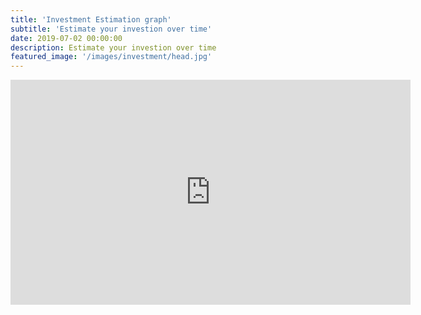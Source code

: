 ```yaml
---
title: 'Investment Estimation graph'
subtitle: 'Estimate your investion over time'
date: 2019-07-02 00:00:00
description: Estimate your investion over time
featured_image: '/images/investment/head.jpg'
---
```


<iframe src="https://player.vimeo.com/video/346954650" width="640" height="360" frameborder="0" allowfullscreen></iframe>